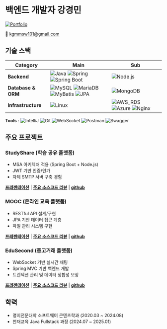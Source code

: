 # 백엔드 개발자 강경민

[![Portfolio](https://img.shields.io/badge/Portfolio-GyeongMin2-181717?style=flat-square&logo=github)](https://github.com/GyeongMin2/MyPortfolio)

📧 kgmmsw101@gmail.com

## 기술 스택
| **Category** | **Main** | **Sub** |
|-------------|----------|----------|
| **Backend** | ![Java](https://img.shields.io/badge/Java-007396?style=flat-square&logo=Java&logoColor=white) ![Spring](https://img.shields.io/badge/Spring-6DB33F?style=flat-square&logo=Spring&logoColor=white) ![Spring Boot](https://img.shields.io/badge/Spring_Boot-6DB33D?style=flat-square&logo=Spring_Boot&logoColor=white) | ![Node.js](https://img.shields.io/badge/Node.js-339933?style=flat-square&logo=Node.js&logoColor=white) |
| **Database & ORM** | ![MySQL](https://img.shields.io/badge/MySQL-4479A1?style=flat-square&logo=MySQL&logoColor=white) ![MariaDB](https://img.shields.io/badge/MariaDB-003545?style=flat-square&logo=MariaDB&logoColor=white) ![MyBatis](https://img.shields.io/badge/MyBatis-000000?style=flat-square) ![JPA](https://img.shields.io/badge/JPA-6DB33F?style=flat-square&logo=Spring&logoColor=white) | ![MongoDB](https://img.shields.io/badge/MongoDB-47A248?style=flat-square&logo=MongoDB&logoColor=white) |
| **Infrastructure** | ![Linux](https://img.shields.io/badge/Linux-FCC624?style=flat-square&logo=Linux&logoColor=black) | ![AWS_RDS](https://img.shields.io/badge/Amazon_RDS-232F3E?style=flat-square&logo=amazonrds&logoColor=white)  ![Azure](https://img.shields.io/badge/Azure-0089D6?style=flat-square&logo=MicrosoftAzure&logoColor=white) ![Nginx](https://img.shields.io/badge/Nginx-009639?style=flat-square&logo=nginx&logoColor=white) |


**Tools** : ![IntelliJ](https://img.shields.io/badge/IntelliJ-000000?style=flat-square&logo=intellijidea&logoColor=white) ![Git](https://img.shields.io/badge/Git-F05032?style=flat-square&logo=Git&logoColor=white) ![WebSocket](https://img.shields.io/badge/WebSocket-000000?style=flat-square)  ![Postman](https://img.shields.io/badge/Postman-FF6C37?style=flat-square&logo=Postman&logoColor=white) ![Swagger](https://img.shields.io/badge/Swagger-85EA2D?style=flat-square&logo=Swagger&logoColor=black) 

## 주요 프로젝트
### StudyShare (학습 공유 플랫폼)
- MSA 아키텍처 적용 (Spring Boot + Node.js)
- JWT 기반 인증/인가
- 자체 SMTP 서버 구축 경험

**[프레젠테이션](https://github.com/GyeongMin2/MyPortfolio/blob/main/project/studyShare/studyShare_project.pdf)** | **[주요 소스코드 리뷰](https://github.com/GyeongMin2/MyPortfolio/blob/main/project/studyShare/studyShare_project.md)** | **[github](https://github.com/ChunjaeStudyShare/ChunjaeStudyShare)**

### MOOC (온라인 교육 플랫폼)
- RESTful API 설계/구현
- JPA 기반 데이터 접근 계층
- 파일 관리 시스템 구현

**[프레젠테이션](https://github.com/GyeongMin2/MyPortfolio/blob/main/project/mooc/mooc_project.pdf)** | **[주요 소스코드 리뷰](https://github.com/GyeongMin2/MyPortfolio/blob/main/project/mooc/mooc_project.md)** | **[github](https://github.com/KmoocProject/mooc)**

### EduSecond (중고거래 플랫폼)
- WebSocket 기반 실시간 채팅
- Spring MVC 기반 백엔드 개발
- 트랜잭션 관리 및 데이터 정합성 보장

**[프레젠테이션](https://github.com/GyeongMin2/MyPortfolio/blob/main/project/eduSecond/eduSecond_project.pdf)** | **[주요 소스코드 리뷰](https://github.com/GyeongMin2/MyPortfolio/blob/main/project/eduSecond/eduSecond_project.md)** | **[github](https://github.com/eduSecond/eduSecond)**

## 학력
- 명지전문대학 소프트웨어 콘텐츠학과 (2020.03 ~ 2024.08)
- 천재교육 Java Fullstack 과정 (2024.07 ~ 2025.01)
